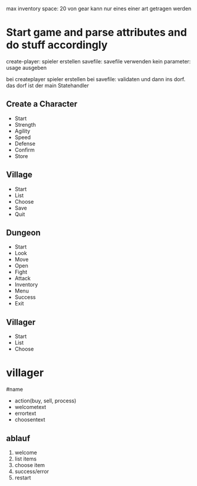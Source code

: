 max inventory space: 20
von gear kann nur eines einer art getragen werden



# Start game and parse attributes and do stuff accordingly

create-player: spieler erstellen
savefile: savefile verwenden
kein parameter: usage ausgeben


bei createplayer spieler erstellen
bei savefile: validaten und dann ins dorf. 
das dorf ist der main Statehandler



## Create a Character
* Start
* Strength
* Agility
* Speed
* Defense
* Confirm
* Store

## Village
* Start
* List
* Choose
* Save
* Quit

## Dungeon
* Start
* Look
* Move
* Open
* Fight
* Attack
* Inventory
* Menu
* Success
* Exit

## Villager
* Start
* List
* Choose




# villager

#name
* action(buy, sell, process)
* welcometext
* errortext
* choosentext

## ablauf

1. welcome
2. list items
3. choose item
4. success/error
5. restart